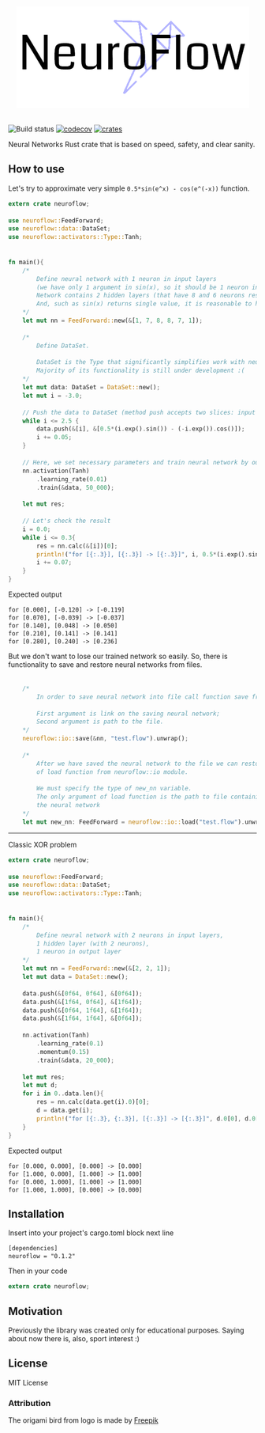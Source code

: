 <div align="center">
  <img src="https://raw.githubusercontent.com/MikhailKravets/DataFlow/master/logo.png"><br><br>
</div>

![Build status](https://travis-ci.org/MikhailKravets/NeuroFlow.svg?branch=master)
[![codecov](https://codecov.io/gh/MikhailKravets/NeuroFlow/branch/master/graph/badge.svg)](https://codecov.io/gh/MikhailKravets/NeuroFlow)
[![crates](https://img.shields.io/crates/v/neuroflow.svg)](https://crates.io/crates/neuroflow)

Neural Networks Rust crate that is based on speed, safety, and clear sanity.

## How to use

Let's try to approximate very simple `0.5*sin(e^x) - cos(e^(-x))` function.

```rust
extern crate neuroflow;

use neuroflow::FeedForward;
use neuroflow::data::DataSet;
use neuroflow::activators::Type::Tanh;


fn main(){
    /*
        Define neural network with 1 neuron in input layers 
        (we have only 1 argument in sin(x), so it should be 1 neuron in the input layer).
        Network contains 2 hidden layers (that have 8 and 6 neurons respectively).
        And, such as sin(x) returns single value, it is reasonable to have 1 neuron in the output layer.
    */
    let mut nn = FeedForward::new(&[1, 7, 8, 8, 7, 1]);
    
    /*
        Define DataSet.
        
        DataSet is the Type that significantly simplifies work with neural network.
        Majority of its functionality is still under development :(
    */
    let mut data: DataSet = DataSet::new();
    let mut i = -3.0;
    
    // Push the data to DataSet (method push accepts two slices: input data and expected output)
    while i <= 2.5 {
        data.push(&[i], &[0.5*(i.exp().sin()) - (-i.exp()).cos()]);
        i += 0.05;
    }
    
    // Here, we set necessary parameters and train neural network by our DataSet with 30 000 iterations
    nn.activation(Tanh)
        .learning_rate(0.01)
        .train(&data, 50_000);

    let mut res;
    
    // Let's check the result
    i = 0.0;
    while i <= 0.3{
        res = nn.calc(&[i])[0];
        println!("for [{:.3}], [{:.3}] -> [{:.3}]", i, 0.5*(i.exp().sin()) - (-i.exp()).cos(), res);
        i += 0.07;
    }
}
```

Expected output
```
for [0.000], [-0.120] -> [-0.119]
for [0.070], [-0.039] -> [-0.037]
for [0.140], [0.048] -> [0.050]
for [0.210], [0.141] -> [0.141]
for [0.280], [0.240] -> [0.236]
```

But we don't want to lose our trained network so easily. So, there is functionality to save and restore
neural networks from files.

```rust

    /*
        In order to save neural network into file call function save from neuroflow::io module.
        
        First argument is link on the saving neural network;
        Second argument is path to the file. 
    */
    neuroflow::io::save(&nn, "test.flow").unwrap();
    
    /*
        After we have saved the neural network to the file we can restore it by calling
        of load function from neuroflow::io module.
        
        We must specify the type of new_nn variable.
        The only argument of load function is the path to file containing
        the neural network
    */
    let mut new_nn: FeedForward = neuroflow::io::load("test.flow").unwrap();
```

----------------------

Classic XOR problem
```rust
extern crate neuroflow;

use neuroflow::FeedForward;
use neuroflow::data::DataSet;
use neuroflow::activators::Type::Tanh;


fn main(){
    /*
        Define neural network with 2 neurons in input layers,
        1 hidden layer (with 2 neurons),
        1 neuron in output layer
    */
    let mut nn = FeedForward::new(&[2, 2, 1]);
    let mut data = DataSet::new();

    data.push(&[0f64, 0f64], &[0f64]);
    data.push(&[1f64, 0f64], &[1f64]);
    data.push(&[0f64, 1f64], &[1f64]);
    data.push(&[1f64, 1f64], &[0f64]);

    nn.activation(Tanh)
        .learning_rate(0.1)
        .momentum(0.15)
        .train(&data, 20_000);

    let mut res;
    let mut d;
    for i in 0..data.len(){
        res = nn.calc(data.get(i).0)[0];
        d = data.get(i);
        println!("for [{:.3}, {:.3}], [{:.3}] -> [{:.3}]", d.0[0], d.0[1], d.1[0], res);
    }
}
```
Expected output
```
for [0.000, 0.000], [0.000] -> [0.000]
for [1.000, 0.000], [1.000] -> [1.000]
for [0.000, 1.000], [1.000] -> [1.000]
for [1.000, 1.000], [0.000] -> [0.000]
```

## Installation
Insert into your project's cargo.toml block next line
```
[dependencies]
neuroflow = "0.1.2"
```

Then in your code
```rust
extern crate neuroflow;
```

## Motivation
Previously the library was created only for educational purposes. Saying about now there is, also, sport interest :)

## License
MIT License

### Attribution
The origami bird from logo is made by [Freepik](https://www.freepik.com/)

